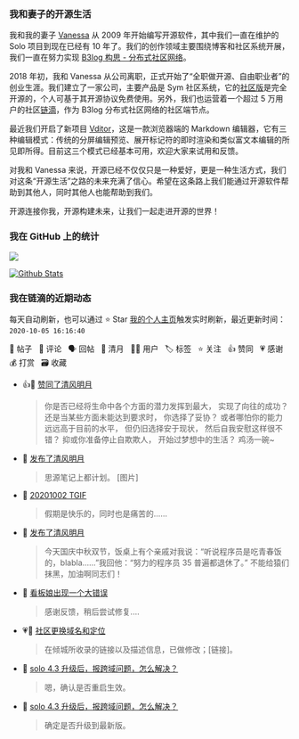 ### 我和妻子的开源生活

我和我的妻子 [Vanessa](https://github.com/Vanessa219) 从 2009 年开始编写开源软件，其中我们一直在维护的 Solo 项目到现在已经有 10 年了。我们的创作领域主要围绕博客和社区系统开展，我们一直在努力实现 [B3log 构思 - 分布式社区网络](https://hacpai.com/article/1546941897596)。

2018 年初，我和 Vanessa 从公司离职，正式开始了“全职做开源、自由职业者”的创业生涯。我们建立了一家公司，主要产品是 Sym 社区系统，它的[社区版](https://github.com/88250/symphony)是完全开源的，个人可基于其开源协议免费使用。另外，我们也运营着一个超过 5 万用户的社区[链滴](https://hacpai.com)，作为 B3log 分布式社区网络的社区端节点。

最近我们开启了新项目 [Vditor](https://github.com/Vanessa219/vditor)，这是一款浏览器端的 Markdown 编辑器，它有三种编辑模式：传统的分屏编辑预览、展开标记符的即时渲染和类似富文本编辑的所见即所得。目前这三个模式已经基本可用，欢迎大家来试用和反馈。

对我和 Vanessa 来说，开源已经不仅仅只是一种爱好，更是一种生活方式，我们对这条“开源生活”之路的未来充满了信心。希望在这条路上我们能通过开源软件帮助到其他人，同时其他人也能帮助到我们。

开源连接你我，开源构建未来，让我们一起走进开源的世界！

### 我在 GitHub 上的统计

<a title="Hits" target="_blank" href="https://github.com/88250/88250"><img src="https://hits.b3log.org/88250/88250.svg"></a>

[![Github Stats](https://github-readme-stats.vercel.app/api?username=88250&show_icons=true)](https://github.com/88250)

<!--events start -->

### 我在链滴的近期动态

每天自动刷新，也可以通过 ⭐️ Star [我的个人主页](https://github.com/88250/88250)触发实时刷新，最近更新时间：`2020-10-05 16:16:40`

📝 帖子 &nbsp; 💬 评论 &nbsp; 🗣 回帖 &nbsp; 🌙 清月 &nbsp; 👨‍💻 用户 &nbsp; 🏷️ 标签 &nbsp; ⭐️ 关注 &nbsp; 👍 赞同 &nbsp; 💗 感谢 &nbsp; 💰 打赏 &nbsp; 🗃 收藏

* 👍🌙 [赞同了清风明月](https://ld246.com/member/zzkcode/breezemoons/1601827406622)

  > 你是否已经将生命中各个方面的潜力发挥到最大， 实现了向往的成功？ 还是当某些方面未能达到要求时， 你选择了妥协？ 或者哪怕你的能力远远高于目前的水平， 但仍旧选择安于现状， 然后自我安慰这样很不错？ 抑或你准备停止自欺欺人， 开始过梦想中的生活？ 鸡汤一碗~
* 🌙 [发布了清风明月](https://ld246.com/member/88250/breezemoons/1601823618107)

  > 思源笔记上都计划。 [图片]
* 💬 [20201002 TGIF](https://ld246.com/article/1601601529083/comment/1601625035326#comments)

  > 假期是快乐的，同时也是痛苦的……
* 🌙 [发布了清风明月](https://ld246.com/member/88250/breezemoons/1601568220573)

  > 今天国庆中秋双节，饭桌上有个亲戚对我说：“听说程序员是吃青春饭的，blabla……”我回他：“努力的程序员 35 普遍都退休了。” 不能给猿们抹黑，加油啊同志们！
* 💬 [看板娘出现一个大错误](https://ld246.com/article/1601556240789/comment/1601557473586#comments)

  > 感谢反馈，稍后尝试修复....
* 💗💬 [社区更换域名和定位](https://ld246.com/article/1599662780208/comment/1601300010484#comments)

  > 在倾城所收录的链接以及描述信息，已做修改；[链接]。
* 💬 [solo 4.3 升级后，报跨域问题，怎么解决？](https://ld246.com/article/1601292991169/comment/1601296596282#comments)

  > 嗯，确认是否重启生效。
* 💬 [solo 4.3 升级后，报跨域问题，怎么解决？](https://ld246.com/article/1601292991169/comment/1601294139505#comments)

  > 确定是否升级到最新版。


<!--events end -->
